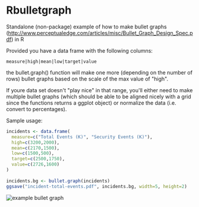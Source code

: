 Rbulletgraph
============

Standalone (non-package) example of how to make bullet graphs (http://www.perceptualedge.com/articles/misc/Bullet_Graph_Design_Spec.pdf) in R

Provided you have a data frame with the following columns:

    measure|high|mean|low|target|value
    
the bullet.graph() function will make one more (depending on the number of rows) bullet graphs based on the scale of 
the max value of "high".

If youre data set doesn't "play nice" in that range, you'll either need to make multiple bullet graphs 
(which should be able to be aligned nicely with a grid since the functions returns a ggplot object) or normalize the data
(i.e. convert to percentages).

Sample usage:

```R
incidents <- data.frame(
  measure=c("Total Events (K)", "Security Events (K)"),
  high=c(3200,2000),
  mean=c(2170,1500),
  low=c(1500,500), 
  target=c(2500,1750),
  value=c(2726,1600)
)
     
incidents.bg <- bullet.graph(incidents) 
ggsave("incident-total-events.pdf", incidents.bg, width=5, height=2)
``` 

![example bullet graph](http://rud.is/dl/incident-total-events.png)



